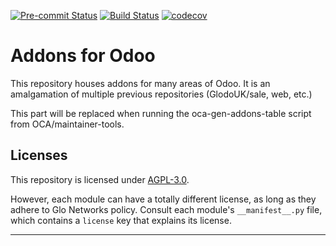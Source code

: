 
<!-- /!\ Non OCA Context : Set here the badge of your runbot / runboat instance. -->
[![Pre-commit Status](https://github.com/GlodoUK/odoo-addons/actions/workflows/pre-commit.yml/badge.svg?branch=17.0)](https://github.com/GlodoUK/odoo-addons/actions/workflows/pre-commit.yml?query=branch%3A17.0)
[![Build Status](https://github.com/GlodoUK/odoo-addons/actions/workflows/test.yml/badge.svg?branch=17.0)](https://github.com/GlodoUK/odoo-addons/actions/workflows/test.yml?query=branch%3A17.0)
[![codecov](https://codecov.io/gh/GlodoUK/odoo-addons/branch/17.0/graph/badge.svg)](https://codecov.io/gh/GlodoUK/odoo-addons)
<!-- /!\ Non OCA Context : Set here the badge of your translation instance. -->

<!-- /!\ do not modify above this line -->

# Addons for Odoo

This repository houses addons for many areas of Odoo. It is an amalgamation of multiple previous repositories (GlodoUK/sale, web, etc.)

<!-- /!\ do not modify below this line -->

<!-- prettier-ignore-start -->

[//]: # (addons)

This part will be replaced when running the oca-gen-addons-table script from OCA/maintainer-tools.

[//]: # (end addons)

<!-- prettier-ignore-end -->

## Licenses

This repository is licensed under [AGPL-3.0](LICENSE).

However, each module can have a totally different license, as long as they adhere to Glo Networks
policy. Consult each module's `__manifest__.py` file, which contains a `license` key
that explains its license.

----
<!-- /!\ Non OCA Context : Set here the full description of your organization. -->
